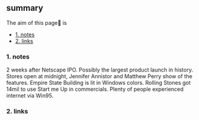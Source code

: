 ## summary
The aim of this page📝 is

<!-- TOC -->

- [1. notes](#1-notes)
- [2. links](#2-links)

<!-- /TOC -->

### 1. notes
2 weeks after Netscape IPO. Possibly the largest product launch in history. Stores open at midnight, Jennifer Annistor and Matthew Perry show of the features.  Empire State Building is lit in Windows colors. Rolling Stones got 14mil to use Start me Up in commercials. Plenty of people experienced internet via Win95.

 
### 2. links






























